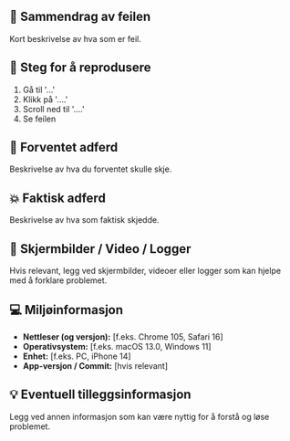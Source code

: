 ## 🐞 Sammendrag av feilen

Kort beskrivelse av hva som er feil.

## 👣 Steg for å reprodusere

1. Gå til '...'
2. Klikk på '....'
3. Scroll ned til '....'
4. Se feilen

## 🎯 Forventet adferd

Beskrivelse av hva du forventet skulle skje.

## 💥 Faktisk adferd

Beskrivelse av hva som faktisk skjedde.

## 📸 Skjermbilder / Video / Logger

Hvis relevant, legg ved skjermbilder, videoer eller logger som kan hjelpe med å forklare problemet.

## 💻 Miljøinformasjon

- **Nettleser (og versjon):** [f.eks. Chrome 105, Safari 16]
- **Operativsystem:** [f.eks. macOS 13.0, Windows 11]
- **Enhet:** [f.eks. PC, iPhone 14]
- **App-versjon / Commit:** [hvis relevant]

## 💡 Eventuell tilleggsinformasjon

Legg ved annen informasjon som kan være nyttig for å forstå og løse problemet.
